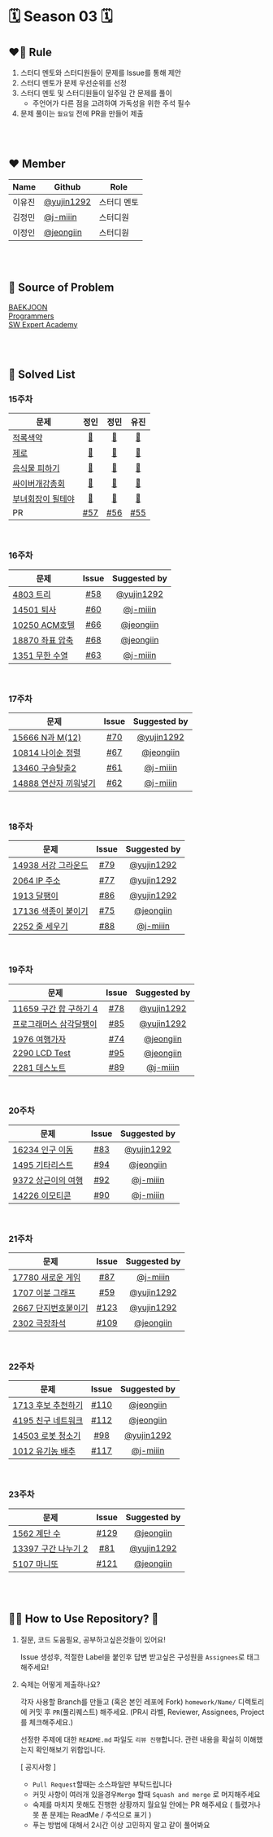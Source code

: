 # 🗓️ Season 03 🗓️

## ❤️‍🔥 Rule


1. 스터디 멘토와  스터디원들이 문제를 Issue를 통해 제안
2. 스터디 멘토가 문제 우선순위를 선정
3. 스터디 멘토 및 스터디원들이 일주일 간 문제를 풀이
    - 주언어가 다른 점을 고려하여 가독성을 위한 주석 필수
4. 문제 풀이는 ```월요일``` 전에 PR을 만들어 제출

</br>
</br>

## ❤️ Member
|Name|Github|Role|
|------|---|---|
|이유진|[@yujin1292](https://github.com/yujin1292)|스터디 멘토|
|김정민|[@j-miiin](https://github.com/j-miiin)|스터디원|
|이정인|[@jeongiin](https://github.com/jeongiin)|스터디원|

</br>
</br>

## 📕 Source of Problem
[BAEKJOON](https://www.acmicpc.net/) </br>
[Programmers](https://programmers.co.kr/learn/challenges?tab=all_challenges) </br>
[SW Expert Academy](https://swexpertacademy.com/main/main.do) </br>

</br>
</br>

## 🚩 Solved List



### 15주차 
| 문제 | 정인 | 정민 | 유진 |
|------|:------:|:-----:|:------:|
|[적록색약](https://www.acmicpc.net/problem/10026) | [💯](https://github.com/yujin1292/BreakingCodingTest/blob/main/Season%2002/homework/JeongIn/Week15/10026.py) | [💯](https://github.com/yujin1292/BreakingCodingTest/blob/main/Season%2002/homework/JeongMin/week%2015/week15_10026.java) | [💯](https://github.com/yujin1292/BreakingCodingTest/blob/main/Season%2002/homework/Yujin/Week%2015/10026%20%EC%A0%81%EB%A1%9D%EC%83%89%EC%95%BD.cpp) |
|[제로](https://www.acmicpc.net/problem/10773)| [💯](https://github.com/yujin1292/BreakingCodingTest/blob/main/Season%2002/homework/JeongIn/Week15/10773.py) | [💯](https://github.com/yujin1292/BreakingCodingTest/blob/main/Season%2002/homework/JeongMin/week%2015/week15_10773.java) | [💯](https://github.com/yujin1292/BreakingCodingTest/blob/main/Season%2002/homework/Yujin/Week%2015/10773%20%EC%A0%9C%EB%A1%9C.cpp) |
|[음식물 피하기](https://www.acmicpc.net/problem/1743)| [💯](https://github.com/yujin1292/BreakingCodingTest/blob/main/Season%2002/homework/JeongIn/Week15/1743.py) | [💯](https://github.com/yujin1292/BreakingCodingTest/blob/main/Season%2002/homework/JeongMin/week%2015/week15_1743.java) | [💯](https://github.com/yujin1292/BreakingCodingTest/blob/main/Season%2002/homework/Yujin/Week%2015/1743%20%EC%9D%8C%EC%8B%9D%EB%AC%BC%20%ED%94%BC%ED%95%98%EA%B8%B0.cpp) |
|[싸이버개강총회](https://www.acmicpc.net/problem/19583)| [💯](https://github.com/yujin1292/BreakingCodingTest/blob/main/Season%2002/homework/JeongIn/Week15/19583.py) | [💯](https://github.com/yujin1292/BreakingCodingTest/blob/main/Season%2002/homework/JeongMin/week%2015/week15_19583.java) | [💯](https://github.com/yujin1292/BreakingCodingTest/blob/main/Season%2002/homework/Yujin/Week%2015/19583%20%EC%8B%B8%EC%9D%B4%EB%B2%84%EA%B0%9C%EA%B0%95%EC%B4%9D%ED%9A%8C.cpp) |
|[부녀회장이 될테야](https://www.acmicpc.net/problem/2775)| [💯](https://github.com/yujin1292/BreakingCodingTest/blob/main/Season%2002/homework/JeongIn/Week15/2775.py) | [💯](https://github.com/yujin1292/BreakingCodingTest/blob/main/Season%2002/homework/JeongMin/week%2015/week15_2775.java) | [💯](https://github.com/yujin1292/BreakingCodingTest/blob/main/Season%2002/homework/Yujin/Week%2015/2775%20%EB%B6%80%EB%85%80%ED%9A%8C%EC%9E%A5%EC%9D%B4%20%EB%90%A0%ED%85%8C%EC%95%BC.cpp) |
| PR | [#57](https://github.com/yujin1292/BreakingCodingTest/pull/57)|[#56](https://github.com/yujin1292/BreakingCodingTest/pull/56) |[#55](https://github.com/yujin1292/BreakingCodingTest/pull/55) |

</br>

### 16주차 
| 문제 | Issue | Suggested by |
|------|:------:| :---:|
|[4803 트리](https://www.acmicpc.net/problem/4803) | [#58](https://github.com/yujin1292/BreakingCodingTest/issues/58) | [@yujin1292](https://github.com/yujin1292) |
|[14501 퇴사](https://www.acmicpc.net/problem/14501)| [#60](https://github.com/yujin1292/BreakingCodingTest/issues/60)  | [@j-miiin](https://github.com/j-miiin) |
|[10250 ACM호텔](https://www.acmicpc.net/problem/10250)| [#66](https://github.com/yujin1292/BreakingCodingTest/issues/66)  | [@jeongiin](https://github.com/jeongiin) |
|[18870 좌표 압축](https://www.acmicpc.net/problem/18870)| [#68](https://github.com/yujin1292/BreakingCodingTest/issues/68)  | [@jeongiin](https://github.com/jeongiin) |
|[1351 무한 수열](https://www.acmicpc.net/problem/1351)| [#63](https://github.com/yujin1292/BreakingCodingTest/issues/63)  | [@j-miiin](https://github.com/j-miiin) |

</br>

###  17주차
| 문제 | Issue | Suggested by |
|------|:------:| :---:|
|[15666 N과 M(12)](https://www.acmicpc.net/problem/15666) | [#70](https://github.com/yujin1292/BreakingCodingTest/issues/70) | [@yujin1292](https://github.com/yujin1292) |
|[10814 나이순 정렬 ](https://www.acmicpc.net/problem/10814) | [#67](https://github.com/yujin1292/BreakingCodingTest/issues/67) |[@jeongiin](https://github.com/jeongiin)|
|[13460 구슬탈출2](https://www.acmicpc.net/problem/13460 ) | [#61](https://github.com/yujin1292/BreakingCodingTest/issues/61) | [@j-miiin](https://github.com/j-miiin)|
|[14888 연산자 끼워넣기](https://www.acmicpc.net/problem/14888) | [#62](https://github.com/yujin1292/BreakingCodingTest/issues/62) | [@j-miiin](https://github.com/j-miiin) |



</br>

### 18주차

| 문제 | Issue | Suggested by |
|------|:------:| :---:|
|[14938 서강 그라운드](https://www.acmicpc.net/problem/14938) | [#79](https://github.com/yujin1292/BreakingCodingTest/issues/79) | [@yujin1292](https://github.com/yujin1292) |
|[2064 IP 주소](https://www.acmicpc.net/problem/2064) | [#77](https://github.com/yujin1292/BreakingCodingTest/issues/77) | [@yujin1292](https://github.com/yujin1292) |
|[1913 달팽이](https://www.acmicpc.net/problem/1913) | [#86](https://github.com/yujin1292/BreakingCodingTest/issues/86) | [@yujin1292](https://github.com/yujin1292) |
|[17136 색종이 붙이기](https://www.acmicpc.net/problem/17136) | [#75](https://github.com/yujin1292/BreakingCodingTest/issues/75) | [@jeongiin](https://github.com/jeongiin) |
|[2252 줄 세우기](https://www.acmicpc.net/problem/2252) | [#88](https://github.com/yujin1292/BreakingCodingTest/issues/88) | [@j-miiin](https://github.com/j-miiin) |

</br>

### 19주차

| 문제 | Issue | Suggested by |
|------|:------:| :---:|
|[11659 구간 합 구하기 4](https://www.acmicpc.net/problem/11659) | [#78](https://github.com/yujin1292/BreakingCodingTest/issues/78) | [@yujin1292](https://github.com/yujin1292) |
|[프로그래머스 삼각달팽이](https://programmers.co.kr/learn/courses/30/lessons/68645) | [#85](https://github.com/yujin1292/BreakingCodingTest/issues/85) | [@yujin1292](https://github.com/yujin1292) |
|[1976 여행가자](https://www.acmicpc.net/problem/1976) | [#74](https://github.com/yujin1292/BreakingCodingTest/issues/74) | [@jeongiin](https://github.com/jeongiin) |
|[2290 LCD Test](https://www.acmicpc.net/problem/2290) | [#95](https://github.com/yujin1292/BreakingCodingTest/issues/95) | [@jeongiin](https://github.com/jeongiin) |
|[2281 데스노트](https://www.acmicpc.net/problem/2281) | [#89](https://github.com/yujin1292/BreakingCodingTest/issues/89) | [@j-miiin](https://github.com/j-miiin) |


</br>

### 20주차

| 문제 | Issue | Suggested by |
|------|:------:| :---:|
|[16234 인구 이동](https://www.acmicpc.net/problem/16234) | [#83](https://github.com/yujin1292/BreakingCodingTest/issues/83) | [@yujin1292](https://github.com/yujin1292) |
|[1495 기타리스트](https://www.acmicpc.net/problem/1495) | [#94](https://github.com/yujin1292/BreakingCodingTest/issues/94) | [@jeongiin](https://github.com/jeongiin)  |
|[9372 상근이의 여행](https://www.acmicpc.net/problem/9372) | [#92](https://github.com/yujin1292/BreakingCodingTest/issues/92) | [@j-miiin](https://github.com/j-miiin) |
|[14226 이모티콘](https://www.acmicpc.net/problem/14226) | [#90](https://github.com/yujin1292/BreakingCodingTest/issues/90) | [@j-miiin](https://github.com/j-miiin) |



</br>

### 21주차

| 문제 | Issue | Suggested by |
|------|:------:| :---:|
|[17780 새로운 게임](https://www.acmicpc.net/problem/17780) | [#87](https://github.com/yujin1292/BreakingCodingTest/issues/87) | [@j-miiin](https://github.com/j-miiin) |
|[1707 이분 그래프](https://www.acmicpc.net/problem/1707) | [#59](https://github.com/yujin1292/BreakingCodingTest/issues/59) | [@yujin1292](https://github.com/yujin1292) |
|[2667 단지번호붙이기](https://www.acmicpc.net/problem/2667) | [#123](https://github.com/yujin1292/BreakingCodingTest/issues/123) |  [@yujin1292](https://github.com/yujin1292) |
|[2302 극장좌석](https://www.acmicpc.net/problem/2302) | [#109](https://github.com/yujin1292/BreakingCodingTest/issues/109) | [@jeongiin](https://github.com/jeongiin) |


</br>

### 22주차

| 문제 | Issue | Suggested by |
|------|:------:| :---:|
|[1713 후보 추천하기](https://www.acmicpc.net/problem/1713) | [#110](https://github.com/yujin1292/BreakingCodingTest/issues/110) | [@jeongiin](https://github.com/jeongiin) |
|[4195 친구 네트워크](https://www.acmicpc.net/problem/4195) | [#112](https://github.com/yujin1292/BreakingCodingTest/issues/112) | [@jeongiin](https://github.com/jeongiin) |
|[14503 로봇 청소기](https://www.acmicpc.net/problem/14503) | [#98](https://github.com/yujin1292/BreakingCodingTest/issues/98) |  [@yujin1292](https://github.com/yujin1292) |
|[1012 유기농 배추](https://www.acmicpc.net/problem/1012) | [#117](https://github.com/yujin1292/BreakingCodingTest/issues/117) | [@j-miiin](https://github.com/j-miiin) |


</br>

### 23주차

| 문제 | Issue | Suggested by |
|------|:------:| :---:|
|[ 1562 계단 수 ](https://www.acmicpc.net/problem/1562) | [#129](https://github.com/yujin1292/BreakingCodingTest/issues/129) | [@jeongiin](https://github.com/jeongiin) |
|[ 13397 구간 나누기 2 ](https://www.acmicpc.net/problem/13397) | [#81](https://github.com/yujin1292/BreakingCodingTest/issues/81) |  [@yujin1292](https://github.com/yujin1292) |
|[ 5107 마니또 ](https://www.acmicpc.net/problem/5107) | [#121](https://github.com/yujin1292/BreakingCodingTest/issues/121) | [@jeongiin](https://github.com/jeongiin) |



</br>


</br>


## 🤷‍♀️ How to Use Repository? 🤷
1. 질문, 코드 도움필요, 공부하고싶은것들이 있어요!

    Issue 생성후, 적절한 Label을 붙인후 답변 받고싶은 구성원을 ```Assignees```로 태그해주세요!

2. 숙제는 어떻게 제출하나요?

    각자 사용할 Branch를 만들고 (혹은 본인 레포에 Fork)  ```homework/Name/``` 디렉토리에 커밋 후 ```PR```(풀리퀘스트) 해주세요.
    (PR시 라벨, Reviewer, Assignees, Project 를 체크해주세요.)
    
    선정한 주제에 대한 ```README.md``` 파일도 ```리뷰 진행```합니다. 관련 내용을 확실히 이해했는지 확인해보기 위함입니다.



    [ 공지사항 ]
    - ```Pull Request```할때는 소스파일만 부탁드립니다
    - 커밋 사항이 여러개 있을경우```Merge``` 할때 ```Squash and merge``` 로 머지해주세요
    - 숙제를 마치지 못해도 진행한 상황까지 월요일 안에는 PR 해주세요 ( 틀렸거나 못 푼 문제는 ReadMe / 주석으로 표기 )
    - 푸는 방법에 대해서 2시간 이상 고민하지 말고 같이 풀어봐요
    
